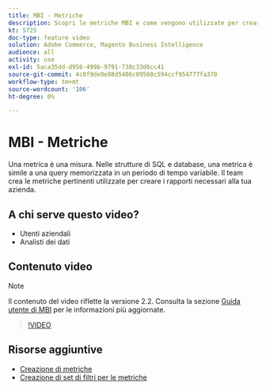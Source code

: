 ```yaml
---
title: MBI - Metriche
description: Scopri le metriche MBI e come vengono utilizzate per creare rapporti.
kt: 5725
doc-type: feature video
solution: Adobe Commerce, Magento Business Intelligence
audience: all
activity: use
exl-id: 5aca35dd-d956-499b-9791-738c33d6cc41
source-git-commit: 4c8f9de0e88d5406c09568c594ccf954777fa370
workflow-type: tm+mt
source-wordcount: '106'
ht-degree: 0%

---
```


# MBI - Metriche

Una metrica è una misura. Nelle strutture di SQL e database, una metrica è simile a una query memorizzata in un periodo di tempo variabile. Il team crea le metriche pertinenti utilizzate per creare i rapporti necessari alla tua azienda.

## A chi serve questo video?

- Utenti aziendali
- Analisti dei dati

## Contenuto video

>[!NOTE]
>
>Il contenuto del video riflette la versione 2.2. Consulta la sezione [Guida utente di MBI](https://docs.magento.com/mbi/) per le informazioni più aggiornate.

>[!VIDEO](https://video.tv.adobe.com/v/35980?quality=12&learn=on)

## Risorse aggiuntive

- [Creazione di metriche](https://docs.magento.com/mbi/data-user/reports/ess-manage-data-metrics.html)
- [Creazione di set di filtri per le metriche](https://docs.magento.com/mbi/data-user/reports/ess-manage-data-filters.html)
